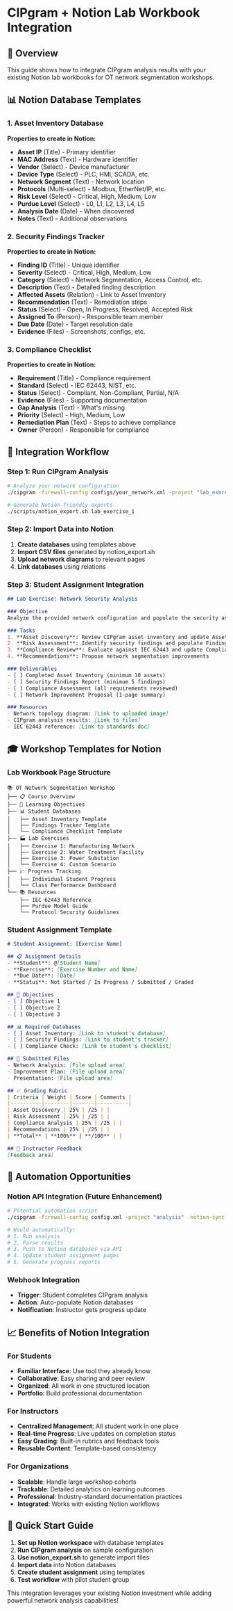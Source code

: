 # CIPgram + Notion Lab Workbook Integration

## 🎯 Overview
This guide shows how to integrate CIPgram analysis results with your existing Notion lab workbooks for OT network segmentation workshops.

## 📊 Notion Database Templates

### **1. Asset Inventory Database**
**Properties to create in Notion:**
- **Asset IP** (Title) - Primary identifier
- **MAC Address** (Text) - Hardware identifier  
- **Vendor** (Select) - Device manufacturer
- **Device Type** (Select) - PLC, HMI, SCADA, etc.
- **Network Segment** (Text) - Network location
- **Protocols** (Multi-select) - Modbus, EtherNet/IP, etc.
- **Risk Level** (Select) - Critical, High, Medium, Low
- **Purdue Level** (Select) - L0, L1, L2, L3, L4, L5
- **Analysis Date** (Date) - When discovered
- **Notes** (Text) - Additional observations

### **2. Security Findings Tracker**
**Properties to create in Notion:**
- **Finding ID** (Title) - Unique identifier
- **Severity** (Select) - Critical, High, Medium, Low
- **Category** (Select) - Network Segmentation, Access Control, etc.
- **Description** (Text) - Detailed finding description
- **Affected Assets** (Relation) - Link to Asset Inventory
- **Recommendation** (Text) - Remediation steps
- **Status** (Select) - Open, In Progress, Resolved, Accepted Risk
- **Assigned To** (Person) - Responsible team member
- **Due Date** (Date) - Target resolution date
- **Evidence** (Files) - Screenshots, configs, etc.

### **3. Compliance Checklist**
**Properties to create in Notion:**
- **Requirement** (Title) - Compliance requirement
- **Standard** (Select) - IEC 62443, NIST, etc.
- **Status** (Select) - Compliant, Non-Compliant, Partial, N/A
- **Evidence** (Files) - Supporting documentation
- **Gap Analysis** (Text) - What's missing
- **Priority** (Select) - High, Medium, Low
- **Remediation Plan** (Text) - Steps to achieve compliance
- **Owner** (Person) - Responsible for compliance

## 🔄 Integration Workflow

### **Step 1: Run CIPgram Analysis**
```bash
# Analyze your network configuration
./cipgram -firewall-config configs/your_network.xml -project "lab_exercise_1"

# Generate Notion-friendly exports
./scripts/notion_export.sh lab_exercise_1
```

### **Step 2: Import Data into Notion**
1. **Create databases** using templates above
2. **Import CSV files** generated by notion_export.sh
3. **Upload network diagrams** to relevant pages
4. **Link databases** using relations

### **Step 3: Student Assignment Integration**
```markdown
## Lab Exercise: Network Security Analysis

### Objective
Analyze the provided network configuration and populate the security assessment databases.

### Tasks
1. **Asset Discovery**: Review CIPgram asset inventory and update Asset Database
2. **Risk Assessment**: Identify security findings and populate Findings Tracker  
3. **Compliance Review**: Evaluate against IEC 62443 and update Compliance Checklist
4. **Recommendations**: Propose network segmentation improvements

### Deliverables
- [ ] Completed Asset Inventory (minimum 10 assets)
- [ ] Security Findings Report (minimum 5 findings)
- [ ] Compliance Assessment (all requirements reviewed)
- [ ] Network Improvement Proposal (1-page summary)

### Resources
- Network topology diagram: [Link to uploaded image]
- CIPgram analysis results: [Link to files]
- IEC 62443 reference: [Link to standards doc]
```

## 🎓 Workshop Templates for Notion

### **Lab Workbook Page Structure**
```
📚 OT Network Segmentation Workshop
├── 📋 Course Overview
├── 🎯 Learning Objectives  
├── 📊 Student Databases
│   ├── Asset Inventory Template
│   ├── Findings Tracker Template
│   └── Compliance Checklist Template
├── 🏭 Lab Exercises
│   ├── Exercise 1: Manufacturing Network
│   ├── Exercise 2: Water Treatment Facility
│   ├── Exercise 3: Power Substation
│   └── Exercise 4: Custom Scenario
├── 📈 Progress Tracking
│   ├── Individual Student Progress
│   └── Class Performance Dashboard
└── 📚 Resources
    ├── IEC 62443 Reference
    ├── Purdue Model Guide
    └── Protocol Security Guidelines
```

### **Student Assignment Template**
```markdown
# Student Assignment: [Exercise Name]

## 📋 Assignment Details
- **Student**: @[Student Name]
- **Exercise**: [Exercise Number and Name]
- **Due Date**: [Date]
- **Status**: Not Started / In Progress / Submitted / Graded

## 🎯 Objectives
- [ ] Objective 1
- [ ] Objective 2  
- [ ] Objective 3

## 📊 Required Databases
- [ ] Asset Inventory: [Link to student's database]
- [ ] Security Findings: [Link to student's tracker]
- [ ] Compliance Check: [Link to student's checklist]

## 📁 Submitted Files
- Network Analysis: [File upload area]
- Improvement Plan: [File upload area]
- Presentation: [File upload area]

## ✅ Grading Rubric
| Criteria | Weight | Score | Comments |
|----------|--------|-------|----------|
| Asset Discovery | 25% | /25 | |
| Risk Assessment | 25% | /25 | |
| Compliance Analysis | 25% | /25 | |
| Recommendations | 25% | /25 | |
| **Total** | **100%** | **/100** | |

## 💬 Instructor Feedback
[Feedback area]
```

## 🤖 Automation Opportunities

### **Notion API Integration** (Future Enhancement)
```bash
# Potential automation script
./cipgram -firewall-config config.xml -project "analysis" -notion-sync

# Would automatically:
# 1. Run analysis
# 2. Parse results  
# 3. Push to Notion databases via API
# 4. Update student assignment pages
# 5. Generate progress reports
```

### **Webhook Integration**
- **Trigger**: Student completes CIPgram analysis
- **Action**: Auto-populate Notion databases
- **Notification**: Instructor gets progress update

## 📈 Benefits of Notion Integration

### **For Students**
- **Familiar Interface**: Use tool they already know
- **Collaborative**: Easy sharing and peer review
- **Organized**: All work in one structured location
- **Portfolio**: Build professional documentation

### **For Instructors**  
- **Centralized Management**: All student work in one place
- **Real-time Progress**: Live updates on completion status
- **Easy Grading**: Built-in rubrics and feedback tools
- **Reusable Content**: Template-based consistency

### **For Organizations**
- **Scalable**: Handle large workshop cohorts
- **Trackable**: Detailed analytics on learning outcomes
- **Professional**: Industry-standard documentation practices
- **Integrated**: Works with existing Notion workflows

## 🚀 Quick Start Guide

1. **Set up Notion workspace** with database templates
2. **Run CIPgram analysis** on sample configuration
3. **Use notion_export.sh** to generate import files
4. **Import data** into Notion databases
5. **Create student assignment** using templates
6. **Test workflow** with pilot student group

This integration leverages your existing Notion investment while adding powerful network analysis capabilities!
